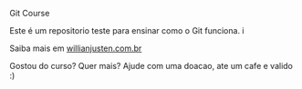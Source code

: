 Git Course

Este é um repositorio teste para ensinar como o Git funciona. i

Saiba mais em [willianjusten.com.br](http://willianjusten.com.br)

Gostou do curso? Quer mais? Ajude com uma doacao, ate um cafe e valido :)